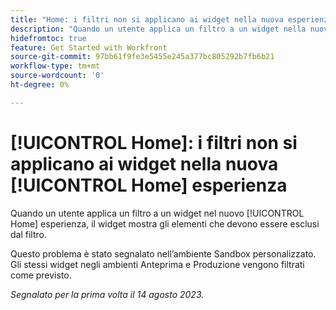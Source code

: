 ```yaml
---
title: "Home: i filtri non si applicano ai widget nella nuova esperienza Home"
description: "Quando un utente applica un filtro a un widget nella nuova esperienza Home, il widget mostra gli elementi che devono essere esclusi dal filtro."
hidefromtoc: true
feature: Get Started with Workfront
source-git-commit: 97bb61f9fe3e5455e245a377bc805292b7fb6b21
workflow-type: tm+mt
source-wordcount: '0'
ht-degree: 0%

---
```



# [!UICONTROL Home]: i filtri non si applicano ai widget nella nuova [!UICONTROL Home] esperienza

Quando un utente applica un filtro a un widget nel nuovo [!UICONTROL Home] esperienza, il widget mostra gli elementi che devono essere esclusi dal filtro.

Questo problema è stato segnalato nell’ambiente Sandbox personalizzato. Gli stessi widget negli ambienti Anteprima e Produzione vengono filtrati come previsto.

_Segnalato per la prima volta il 14 agosto 2023._

